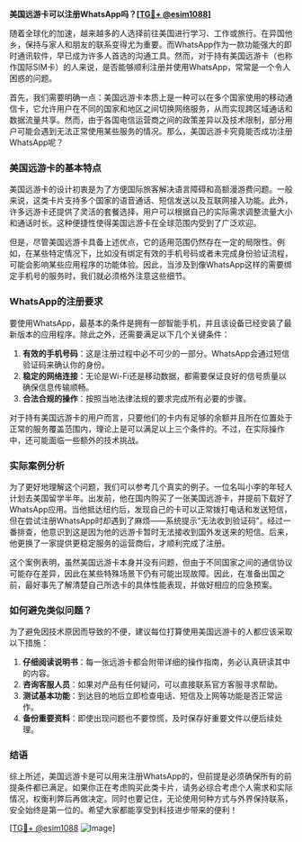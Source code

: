 **美国远游卡可以注册WhatsApp吗？[[TG💪+ @esim1088](https://t.me/s/esim1088)]**

随着全球化的加速，越来越多的人选择前往美国进行学习、工作或旅行。在异国他乡，保持与家人和朋友的联系变得尤为重要。而WhatsApp作为一款功能强大的即时通讯软件，早已成为许多人首选的沟通工具。然而，对于持有美国远游卡（也称作国际SIM卡）的人来说，是否能够顺利注册并使用WhatsApp，常常是一个令人困惑的问题。

首先，我们需要明确一点：美国远游卡本质上是一种可以在多个国家使用的移动通信卡，它允许用户在不同的国家和地区之间切换网络服务，从而实现跨区域通话和数据流量共享。然而，由于各国电信运营商之间的政策差异以及技术限制，部分用户可能会遇到无法正常使用某些服务的情况。那么，美国远游卡究竟能否成功注册WhatsApp呢？

### 美国远游卡的基本特点

美国远游卡的设计初衷是为了方便国际旅客解决语言障碍和高额漫游费问题。一般来说，这类卡片支持多个国家的语音通话、短信发送以及互联网接入功能。此外，许多远游卡还提供了灵活的套餐选择，用户可以根据自己的实际需求调整流量大小和通话时长。这种便捷性使得美国远游卡在全球范围内受到了广泛欢迎。

但是，尽管美国远游卡具备上述优点，它的适用范围仍然存在一定的局限性。例如，在某些特定情况下，比如没有绑定有效的手机号码或者未完成身份验证流程，可能会影响某些应用程序的功能体验。因此，当涉及到像WhatsApp这样的需要绑定手机号的服务时，我们就必须格外注意这些细节。

### WhatsApp的注册要求

要使用WhatsApp，最基本的条件是拥有一部智能手机，并且该设备已经安装了最新版本的应用程序。除此之外，还需要满足以下几个关键条件：

1. **有效的手机号码**：这是注册过程中必不可少的一部分。WhatsApp会通过短信验证码来确认你的身份。
2. **稳定的网络连接**：无论是Wi-Fi还是移动数据，都需要保证良好的信号质量以确保信息传输顺畅。
3. **合法合规的操作**：按照当地法律法规的要求完成所有必要的步骤。

对于持有美国远游卡的用户而言，只要他们的卡内有足够的余额并且所在位置处于正常的服务覆盖范围内，理论上是可以满足以上三个条件的。不过，在实际操作中，还可能面临一些额外的技术挑战。

### 实际案例分析

为了更好地理解这个问题，我们可以参考几个真实的例子。一位名叫小李的年轻人计划去美国留学半年。出发前，他在国内购买了一张美国远游卡，并提前下载好了WhatsApp应用。当他抵达纽约后，发现自己的卡可以正常拨打电话和发送短信，但在尝试注册WhatsApp时却遇到了麻烦——系统提示“无法收到验证码”。经过一番排查，他意识到这是因为他的远游卡暂时无法接收到国外发送来的短信。后来，他更换了一家提供更稳定服务的运营商后，才顺利完成了注册。

这个案例表明，虽然美国远游卡本身并没有问题，但由于不同国家之间的通信协议可能存在差异，因此在某些特殊场景下仍有可能出现故障。因此，在准备出国之前，最好事先了解清楚自己所选卡的具体性能表现，并做好相应的应急预案。

### 如何避免类似问题？

为了避免因技术原因而导致的不便，建议每位打算使用美国远游卡的人都应该采取以下措施：

1. **仔细阅读说明书**：每一张远游卡都会附带详细的操作指南，务必认真研读其中的内容。
2. **咨询客服人员**：如果对产品有任何疑问，可以直接联系官方客服寻求帮助。
3. **测试基本功能**：到达目的地后立即检查电话、短信及上网等功能是否正常运作。
4. **备份重要资料**：即使出现问题也不要惊慌，及时保存好重要文件以便后续处理。

### 结语

综上所述，美国远游卡是可以用来注册WhatsApp的，但前提是必须确保所有的前提条件都已满足。如果你正在考虑购买此类卡片，请务必综合考虑个人需求和实际情况，权衡利弊后再做决定。同时也要记住，无论使用何种方式与外界保持联系，安全始终是第一位的。希望大家都能享受到科技进步带来的便利！

[[TG💪+ @esim1088](https://t.me/s/esim1088) ![Image](https://i.postimg.cc/4NQfJmqS/Snipaste-2025-05-13-00-14-12.png)]
